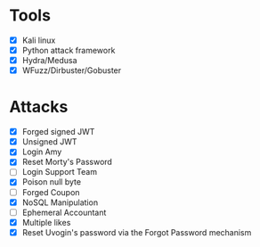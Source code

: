 # Tools
- [X] Kali linux 
- [X] Python attack framework
- [X] Hydra/Medusa  
- [X] WFuzz/Dirbuster/Gobuster

# Attacks
- [X] Forged signed JWT
- [X] Unsigned JWT
- [X] Login Amy
- [X] Reset Morty's Password
- [ ] Login Support Team
- [X] Poison null byte
- [ ] Forged Coupon
- [X] NoSQL Manipulation
- [ ] Ephemeral Accountant
- [X] Multiple likes
- [X] Reset Uvogin's password via the Forgot Password mechanism
